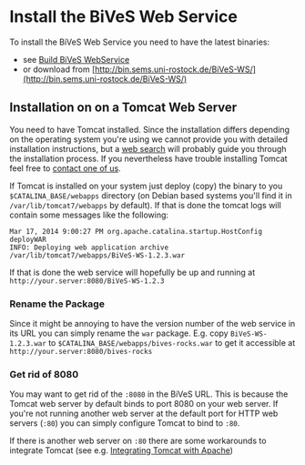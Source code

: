 Install the BiVeS Web Service 
===============================

To install the BiVeS Web Service you need to have the latest binaries:
* see  [Build BiVeS WebService](BuildBivesWebService)
* or download from [http://bin.sems.uni-rostock.de/BiVeS-WS/](http://bin.sems.uni-rostock.de/BiVeS-WS/)

Installation on on a Tomcat Web Server 
---------------------------------------

You need to have Tomcat installed. Since the installation differs depending on the operating system you're using we cannot provide you with detailed installation instructions, but a [web search](https://www.google.com/search?q=install+tomcat) will probably guide you through the installation process. If you nevertheless have trouble installing Tomcat feel free to [contact one of us](https://sems.uni-rostock.de/people/).

If Tomcat is installed on your system just deploy (copy) the binary to you `$CATALINA_BASE/webapps` directory (on Debian based systems you'll find it in `/var/lib/tomcat7/webapps` by default). If that is done the tomcat logs will contain some messages like the following:

```
Mar 17, 2014 9:00:27 PM org.apache.catalina.startup.HostConfig deployWAR
INFO: Deploying web application archive /var/lib/tomcat7/webapps/BiVeS-WS-1.2.3.war
```

If that is done the web service will hopefully be up and running at `http://your.server:8080/BiVeS-WS-1.2.3`

### Rename the Package 

Since it might be annoying to have the version number of the web service in its URL you can simply rename the `war` package. E.g. copy `BiVeS-WS-1.2.3.war` to `$CATALINA_BASE/webapps/bives-rocks.war` to get it accessible at `http://your.server:8080/bives-rocks`

### Get rid of 8080 

You may want to get rid of the `:8080` in the BiVeS URL. This is because the Tomcat web server by default binds to port 8080 on your web server. If you're not running another web server at the default port for HTTP web servers (`:80`) you can simply configure Tomcat to bind to `:80`.

If there is another web server on `:80` there are some workarounds to integrate Tomcat (see e.g. [Integrating Tomcat with Apache](http://binfalse.de/2013/10/integrating-tomcat-with-apache/))
